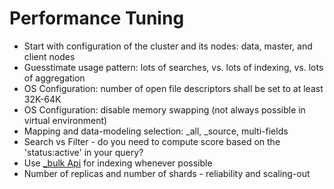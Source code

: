 # Performance Tuning #

* Start with configuration of the cluster and its nodes: data, master, and client nodes
* Guesstimate usage pattern: lots of searches, vs. lots of indexing, vs. lots of aggregation
* OS Configuration: number of open file descriptors shall be set to at least 32K-64K
* OS Configuration: disable memory swapping (not always possible in virtual environment)
* Mapping and data-modeling selection: _all, _source, multi-fields
* Search vs Filter - do you need to compute score based on the 'status:active' in your query?
* Use <a href="https://www.elastic.co/guide/en/elasticsearch/reference/5.1/docs-bulk.html" target="_blank">_bulk Api</a> for indexing whenever possible
* Number of replicas and number of shards - reliability and scaling-out